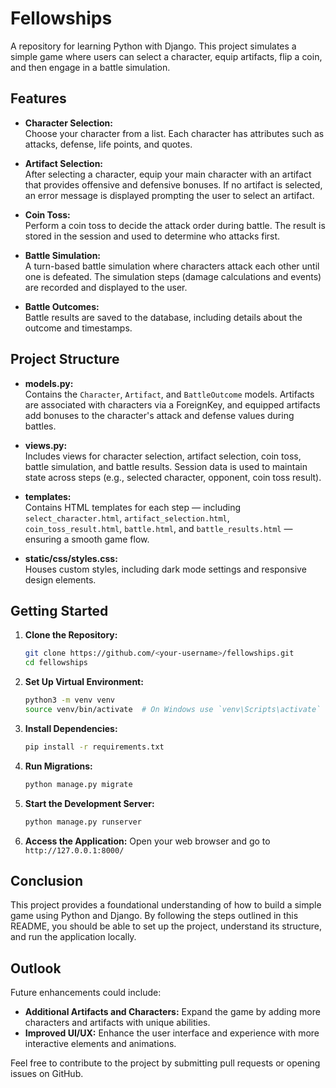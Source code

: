 # Fellowships

A repository for learning Python with Django. This project simulates a simple game where users can select a character, equip artifacts, flip a coin, and then engage in a battle simulation.

## Features

- **Character Selection:**  
  Choose your character from a list. Each character has attributes such as attacks, defense, life points, and quotes.
  
- **Artifact Selection:**  
  After selecting a character, equip your main character with an artifact that provides offensive and defensive bonuses. If no artifact is selected, an error message is displayed prompting the user to select an artifact.
  
- **Coin Toss:**  
  Perform a coin toss to decide the attack order during battle. The result is stored in the session and used to determine who attacks first.
  
- **Battle Simulation:**  
  A turn-based battle simulation where characters attack each other until one is defeated. The simulation steps (damage calculations and events) are recorded and displayed to the user.
  
- **Battle Outcomes:**  
  Battle results are saved to the database, including details about the outcome and timestamps.

## Project Structure

- **models.py:**  
  Contains the `Character`, `Artifact`, and `BattleOutcome` models. Artifacts are associated with characters via a ForeignKey, and equipped artifacts add bonuses to the character's attack and defense values during battles.

- **views.py:**  
  Includes views for character selection, artifact selection, coin toss, battle simulation, and battle results. Session data is used to maintain state across steps (e.g., selected character, opponent, coin toss result).

- **templates:**  
  Contains HTML templates for each step — including `select_character.html`, `artifact_selection.html`, `coin_toss_result.html`, `battle.html`, and `battle_results.html` — ensuring a smooth game flow.

- **static/css/styles.css:**  
  Houses custom styles, including dark mode settings and responsive design elements.

## Getting Started

1. **Clone the Repository:**
   ```bash
   git clone https://github.com/<your-username>/fellowships.git
   cd fellowships
   ```

2. **Set Up Virtual Environment:**
   ```bash
   python3 -m venv venv
   source venv/bin/activate  # On Windows use `venv\Scripts\activate`
   ```

3. **Install Dependencies:**
   ```bash
   pip install -r requirements.txt
   ```

4. **Run Migrations:**
   ```bash
   python manage.py migrate
   ```

5. **Start the Development Server:**
   ```bash
   python manage.py runserver
   ```

6. **Access the Application:**
   Open your web browser and go to `http://127.0.0.1:8000/`

## Conclusion

This project provides a foundational understanding of how to build a simple game using Python and Django. By following the steps outlined in this README, you should be able to set up the project, understand its structure, and run the application locally. 

## Outlook

Future enhancements could include:

- **Additional Artifacts and Characters:** Expand the game by adding more characters and artifacts with unique abilities.
- **Improved UI/UX:** Enhance the user interface and experience with more interactive elements and animations.

Feel free to contribute to the project by submitting pull requests or opening issues on GitHub.